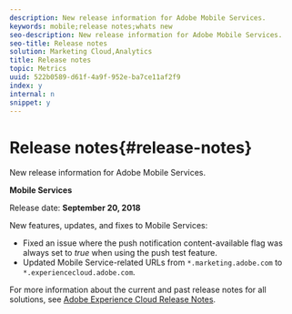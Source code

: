 ```yaml
---
description: New release information for Adobe Mobile Services.
keywords: mobile;release notes;whats new
seo-description: New release information for Adobe Mobile Services.
seo-title: Release notes
solution: Marketing Cloud,Analytics
title: Release notes
topic: Metrics
uuid: 522b0589-d61f-4a9f-952e-ba7ce11af2f9
index: y
internal: n
snippet: y
---
```


# Release notes{#release-notes}

New release information for Adobe Mobile Services.

**Mobile Services**

Release date: **September 20, 2018**

New features, updates, and fixes to Mobile Services:

* Fixed an issue where the push notification content-available flag was always set to *true* when using the push test feature. 
* Updated Mobile Service-related URLs from `*.marketing.adobe.com` to `*.experiencecloud.adobe.com`.

For more information about the current and past release notes for all solutions, see [Adobe Experience Cloud Release Notes](https://marketing.adobe.com/resources/help/en_US/whatsnew/). 
